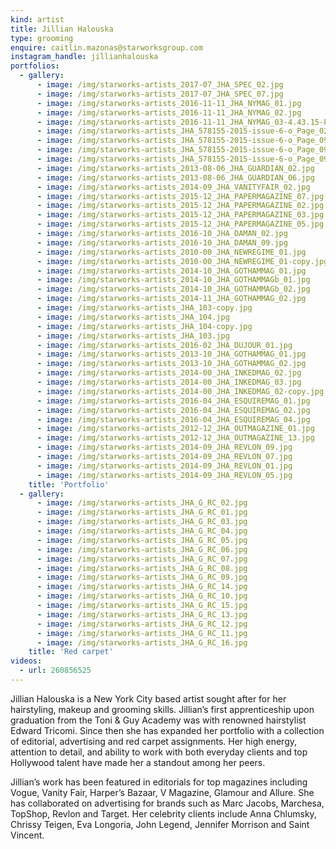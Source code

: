 ```yaml
---
kind: artist
title: Jillian Halouska
type: grooming
enquire: caitlin.mazonas@starworksgroup.com
instagram_handle: jillianhalouska
portfolios:
  - gallery:
      - image: /img/starworks-artists_2017-07_JHA_SPEC_02.jpg
      - image: /img/starworks-artists_2017-07_JHA_SPEC_07.jpg
      - image: /img/starworks-artists_2016-11-11_JHA_NYMAG_01.jpg
      - image: /img/starworks-artists_2016-11-11_JHA_NYMAG_02.jpg
      - image: /img/starworks-artists_2016-11-11_JHA_NYMAG_03-4.43.15-PM.jpg
      - image: /img/starworks-artists_JHA_578155-2015-issue-6-o_Page_020-1.jpg
      - image: /img/starworks-artists_JHA_578155-2015-issue-6-o_Page_097.jpg
      - image: /img/starworks-artists_JHA_578155-2015-issue-6-o_Page_092.jpg
      - image: /img/starworks-artists_JHA_578155-2015-issue-6-o_Page_098.jpg
      - image: /img/starworks-artists_2013-08-06_JHA_GUARDIAN_02.jpg
      - image: /img/starworks-artists_2013-08-06_JHA_GUARDIAN_06.jpg
      - image: /img/starworks-artists_2014-09_JHA_VANITYFAIR_02.jpg
      - image: /img/starworks-artists_2015-12_JHA_PAPERMAGAZINE_07.jpg
      - image: /img/starworks-artists_2015-12_JHA_PAPERMAGAZINE_02.jpg
      - image: /img/starworks-artists_2015-12_JHA_PAPERMAGAZINE_03.jpg
      - image: /img/starworks-artists_2015-12_JHA_PAPERMAGAZINE_05.jpg
      - image: /img/starworks-artists_2016-10_JHA_DAMAN_02.jpg
      - image: /img/starworks-artists_2016-10_JHA_DAMAN_09.jpg
      - image: /img/starworks-artists_2010-00_JHA_NEWREGIME_01.jpg
      - image: /img/starworks-artists_2010-00_JHA_NEWREGIME_01-copy.jpg
      - image: /img/starworks-artists_2014-10_JHA_GOTHAMMAG_01.jpg
      - image: /img/starworks-artists_2014-10_JHA_GOTHAMMAGb_01.jpg
      - image: /img/starworks-artists_2014-10_JHA_GOTHAMMAGb_02.jpg
      - image: /img/starworks-artists_2014-11_JHA_GOTHAMMAG_02.jpg
      - image: /img/starworks-artists_JHA_103-copy.jpg
      - image: /img/starworks-artists_JHA_104.jpg
      - image: /img/starworks-artists_JHA_104-copy.jpg
      - image: /img/starworks-artists_JHA_103.jpg
      - image: /img/starworks-artists_2016-02_JHA_DUJOUR_01.jpg
      - image: /img/starworks-artists_2013-10_JHA_GOTHAMMAG_01.jpg
      - image: /img/starworks-artists_2013-10_JHA_GOTHAMMAG_02.jpg
      - image: /img/starworks-artists_2014-00_JHA_INKEDMAG_02.jpg
      - image: /img/starworks-artists_2014-00_JHA_INKEDMAG_03.jpg
      - image: /img/starworks-artists_2014-00_JHA_INKEDMAG_02-copy.jpg
      - image: /img/starworks-artists_2016-04_JHA_ESQUIREMAG_01.jpg
      - image: /img/starworks-artists_2016-04_JHA_ESQUIREMAG_02.jpg
      - image: /img/starworks-artists_2016-04_JHA_ESQUIREMAG_04.jpg
      - image: /img/starworks-artists_2012-12_JHA_OUTMAGAZINE_01.jpg
      - image: /img/starworks-artists_2012-12_JHA_OUTMAGAZINE_13.jpg
      - image: /img/starworks-artists_2014-09_JHA_REVLON_09.jpg
      - image: /img/starworks-artists_2014-09_JHA_REVLON_07.jpg
      - image: /img/starworks-artists_2014-09_JHA_REVLON_01.jpg
      - image: /img/starworks-artists_2014-09_JHA_REVLON_05.jpg
    title: 'Portfolio'
  - gallery:
      - image: /img/starworks-artists_JHA_G_RC_02.jpg
      - image: /img/starworks-artists_JHA_G_RC_01.jpg
      - image: /img/starworks-artists_JHA_G_RC_03.jpg
      - image: /img/starworks-artists_JHA_G_RC_04.jpg
      - image: /img/starworks-artists_JHA_G_RC_05.jpg
      - image: /img/starworks-artists_JHA_G_RC_06.jpg
      - image: /img/starworks-artists_JHA_G_RC_07.jpg
      - image: /img/starworks-artists_JHA_G_RC_08.jpg
      - image: /img/starworks-artists_JHA_G_RC_09.jpg
      - image: /img/starworks-artists_JHA_G_RC_14.jpg
      - image: /img/starworks-artists_JHA_G_RC_10.jpg
      - image: /img/starworks-artists_JHA_G_RC_15.jpg
      - image: /img/starworks-artists_JHA_G_RC_13.jpg
      - image: /img/starworks-artists_JHA_G_RC_12.jpg
      - image: /img/starworks-artists_JHA_G_RC_11.jpg
      - image: /img/starworks-artists_JHA_G_RC_16.jpg
    title: 'Red carpet'
videos:
  - url: 260856525
---
```

Jillian Halouska is a New York City based artist sought after for her hairstyling, makeup and grooming skills. Jillian’s first apprenticeship upon graduation from the Toni & Guy Academy was with renowned hairstylist Edward Tricomi. Since then she has expanded her portfolio with a collection of editorial, advertising and red carpet assignments. Her high energy, attention to detail, and ability to work with both everyday clients and top Hollywood talent have made her a standout among her peers.

Jillian’s work has been featured in editorials for top magazines including Vogue, Vanity Fair, Harper’s Bazaar, V Magazine, Glamour and Allure. She has collaborated on advertising for brands such as Marc Jacobs, Marchesa, TopShop, Revlon and Target. Her celebrity clients include Anna Chlumsky, Chrissy Teigen, Eva Longoria, John Legend, Jennifer Morrison and Saint Vincent.

